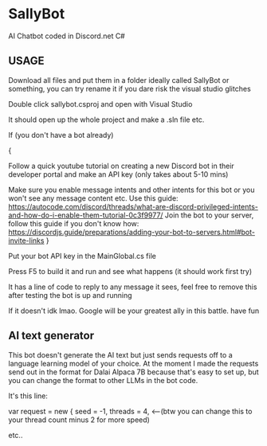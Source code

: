 # SallyBot
AI Chatbot coded in Discord.net C#

## USAGE

Download all files and put them in a folder ideally called SallyBot or something, you can try rename it if you dare risk the visual studio glitches

Double click sallybot.csproj and open with Visual Studio

It should open up the whole project and make a .sln file etc.

If (you don't have a bot already)

{

   Follow a quick youtube tutorial on creating a new Discord bot in their developer portal and make an API key (only takes about 5-10 mins)
            
   Make sure you enable message intents and other intents for this bot or you won't see any message content etc. Use this guide: https://autocode.com/discord/threads/what-are-discord-privileged-intents-and-how-do-i-enable-them-tutorial-0c3f9977/
   Join the bot to your server, follow this guide if you don't know how: https://discordjs.guide/preparations/adding-your-bot-to-servers.html#bot-invite-links
}

Put your bot API key in the MainGlobal.cs file

Press F5 to build it and run and see what happens (it should work first try)

It has a line of code to reply to any message it sees, feel free to remove this after testing the bot is up and running

If it doesn't idk lmao. Google will be your greatest ally in this battle. have fun


## AI text generator

This bot doesn't generate the AI text but just sends requests off to a language learning model of your choice. At the moment I made the requests send out in the format for Dalai Alpaca 7B because that's easy to set up, but you can change the format to other LLMs in the bot code.

It's this line:

var request = new
            {
                seed = -1,
                threads = 4, <--(btw you can change this to your thread count minus 2 for more speed)
                
etc..
